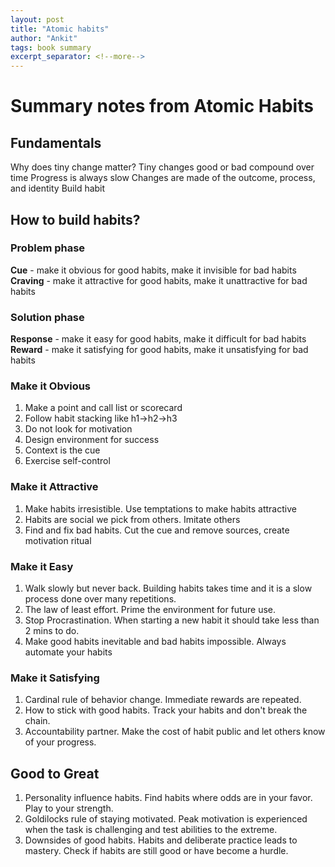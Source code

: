 ```yaml
---
layout: post
title: "Atomic habits"
author: "Ankit"
tags: book summary
excerpt_separator: <!--more-->
---
```


# Summary notes from Atomic Habits<!--more-->

## Fundamentals
Why does tiny change matter?
Tiny changes good or bad compound over time
Progress is always slow
Changes are made of the outcome, process, and identity
Build habit

## How to build habits?
### Problem phase
**Cue** - make it obvious for good habits, make it invisible for bad habits
**Craving** - make it attractive for good habits, make it unattractive for bad habits 
### Solution phase
**Response** - make it easy for good habits, make it difficult for bad habits
**Reward** - make it satisfying for good habits, make it unsatisfying for bad habits

### Make it Obvious
1. Make a point and call list or scorecard
2. Follow habit stacking like h1->h2->h3
3. Do not look for motivation
4. Design environment for success
5. Context is the cue
6. Exercise self-control

### Make it Attractive
1. Make habits irresistible. Use temptations to make habits attractive
2. Habits are social we pick from others. Imitate others
3. Find and fix bad habits. Cut the cue and remove sources, create motivation ritual

### Make it Easy
1. Walk slowly but never back. Building habits takes time and it is a slow process done over many repetitions.
2. The law of least effort. Prime the environment for future use.
3. Stop Procrastination. When starting a new habit it should take less than 2 mins to do.
4. Make good habits inevitable and bad habits impossible. Always automate your habits

### Make it Satisfying
1. Cardinal rule of behavior change. Immediate rewards are repeated.
2. How to stick with good habits. Track your habits and don't break the chain.
3. Accountability partner. Make the cost of habit public and let others know of your progress.

## Good to Great
1. Personality influence habits. Find habits where odds are in your favor. Play to your strength.
2. Goldilocks rule of staying motivated. Peak motivation is experienced when the task is challenging and test abilities to the extreme.
3. Downsides of good habits. Habits and deliberate practice leads to mastery. Check if habits are still good or have become a hurdle.
